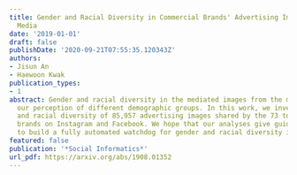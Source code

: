 ```yaml
---
title: Gender and Racial Diversity in Commercial Brands' Advertising Images on Social
  Media
date: '2019-01-01'
draft: false
publishDate: '2020-09-21T07:55:35.120343Z'
authors:
- Jisun An
- Haewoon Kwak
publication_types:
- 1
abstract: Gender and racial diversity in the mediated images from the media shape
  our perception of different demographic groups. In this work, we investigate gender
  and racial diversity of 85,957 advertising images shared by the 73 top international
  brands on Instagram and Facebook. We hope that our analyses give guidelines on how
  to build a fully automated watchdog for gender and racial diversity in online advertisements.
featured: false
publication: '*Social Informatics*'
url_pdf: https://arxiv.org/abs/1908.01352
---
```


